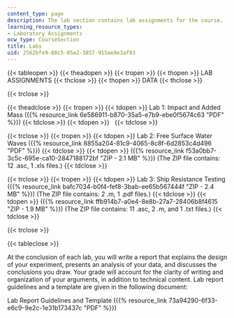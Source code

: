 ```yaml
---
content_type: page
description: The lab section contains lab assignments for the course.
learning_resource_types:
- Laboratory Assignments
ocw_type: CourseSection
title: Labs
uid: 2562bfe9-88c5-05a2-3857-915ae8e3af03
---
```


{{< tableopen >}}
{{< theadopen >}}
{{< tropen >}}
{{< thopen >}}
LAB ASSIGNMENTS
{{< thclose >}}
{{< thopen >}}
DATA
{{< thclose >}}

{{< trclose >}}

{{< theadclose >}}
{{< tropen >}}
{{< tdopen >}}
Lab 1: Impact and Added Mass ({{% resource_link 6e586911-b870-35a5-e7b9-ebe0f5674c63 "PDF" %}})
{{< tdclose >}}
{{< tdopen >}}
 
{{< tdclose >}}

{{< trclose >}}
{{< tropen >}}
{{< tdopen >}}
Lab 2: Free Surface Water Waves ({{% resource_link 8855a204-81c9-4065-8c8f-6d2853c4d496 "PDF" %}})
{{< tdclose >}}
{{< tdopen >}}
({{% resource_link f53a0bb7-3c5c-695e-ca10-2847188172bf "ZIP - 2.1 MB" %}}) (The ZIP file contains: 12 .asc, 1 .xls files.)
{{< tdclose >}}

{{< trclose >}}
{{< tropen >}}
{{< tdopen >}}
Lab 3: Ship Resistance Testing ({{% resource_link bafc7034-b0f4-fef8-3bab-ee65b567444f "ZIP - 2.4 MB" %}}) (The ZIP file contains: 2 .m, 1 .pdf files.)
{{< tdclose >}}
{{< tdopen >}}
({{% resource_link ffb914b7-a0e4-8e8b-27a7-28406b8f4615 "ZIP - 1.9 MB" %}}) (The ZIP file contains: 11 .asc, 2 .m, and 1 .txt files.)
{{< tdclose >}}

{{< trclose >}}

{{< tableclose >}}

At the conclusion of each lab, you will write a report that explains the design of your experiment, presents an analysis of your data, and discusses the conclusions you draw. Your grade will account for the clarity of writing and organization of your arguments, in addition to technical content. Lab report guidelines and a template are given in the following document:

Lab Report Guidelines and Template ({{% resource_link 73a94290-6f33-e6c9-9e2c-1e31b173437c "PDF" %}})